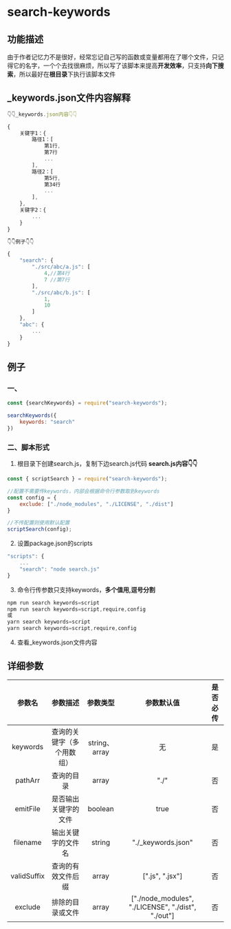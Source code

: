 # search-keywords


## 功能描述
由于作者记忆力不是很好，经常忘记自己写的函数或变量都用在了哪个文件，只记得它的名字，一个个去找很麻烦，所以写了该脚本来提高**开发效率**，只支持**向下搜索**，所以最好在**根目录**下执行该脚本文件

## _keywords.json文件内容解释
```js
👇👇_keywords.json内容👇👇

{
    关键字1：{
        路径1：[
            第1行,
            第7行
            ...
        ],
        路径2：[
            第5行,
            第34行
            ...
        ],
    },
    关键字2：{
        ...
    }
}

👇👇例子👇👇

{
    "search": {
        "./src/abc/a.js": [
            4,//第4行
            7 //第7行
        ],
        "./src/abc/b.js": [
            1,
            10
        ]
    },
    "abc": {
        ...
    }
}

```
## 例子
### 一、
```js
const {searchKeywords} = require("search-keywords");

searchKeywords({
    keywords: "search"
})
```

### 二、脚本形式
1. 根目录下创建search.js，复制下边search.js代码
**search.js内容👇👇**
```js
const { scriptSearch } = require("search-keywords");

//配置不需要传keywords，内部会根据命令行参数取到keywords
const config = {
    exclude: ["./node_modules", "./LICENSE", "./dist"]
}

//不传配置则使用默认配置
scriptSearch(config);

```
2. 设置package.json的scripts
```js
"scripts": {
    ...
    "search": "node search.js"
}
```
3. 命令行传参数只支持keywords，**多个值用,逗号分割**

```js
npm run search keywords=script
npm run search keywords=script,require,config
或
yarn search keywords=script
yarn search keywords=script,require,config
```
4. 查看_keywords.json文件内容


## 详细参数
|参数名|参数描述|参数类型|参数默认值|是否必传|
|:---:|:---:|:---:|:---:|:---:|
|keywords|查询的关键字（多个用数组）|string、array|无|是|
|pathArr|查询的目录|array|"./"|否|
|emitFile|是否输出关键字的文件|boolean|true|否|
|filename|输出关键字的文件名|string|"./_keywords.json"|否|
|validSuffix|查询的有效文件后缀|array|[".js", ".jsx"]|否|
|exclude|排除的目录或文件|array|["./node_modules", "./LICENSE", "./dist", "./out"]|否|


